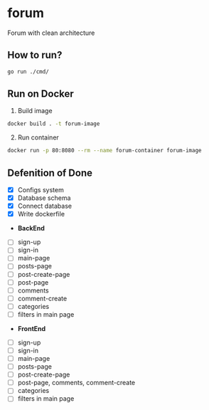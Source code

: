 # forum
Forum with clean architecture

## How to run?
```bash
go run ./cmd/
```

## Run on Docker
1. Build image
```bash
docker build . -t forum-image
```
2. Run container
```bash
docker run -p 80:8080 --rm --name forum-container forum-image
```

## Defenition of Done
- [x] Configs system
- [x] Database schema
- [x] Connect database
- [x] Write dockerfile
- **BackEnd**
- [ ] sign-up
- [ ] sign-in
- [ ] main-page
- [ ] posts-page
- [ ] post-create-page
- [ ] post-page
- [ ] comments
- [ ] comment-create
- [ ] categories
- [ ] filters in main page
- **FrontEnd** 
- [ ] sign-up
- [ ] sign-in
- [ ] main-page
- [ ] posts-page
- [ ] post-create-page
- [ ] post-page, comments, comment-create
- [ ] categories
- [ ] filters in main page